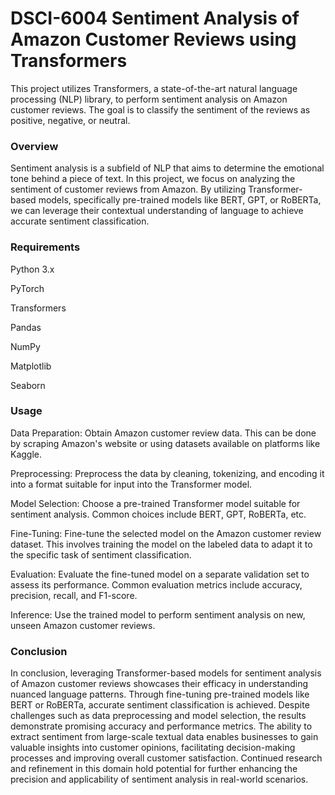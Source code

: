 # DSCI-6004 Sentiment Analysis of Amazon Customer Reviews using Transformers

This project utilizes Transformers, a state-of-the-art natural language processing (NLP) library, to perform sentiment analysis on Amazon customer reviews. The goal is to classify the sentiment of the reviews as positive, negative, or neutral.
### Overview
Sentiment analysis is a subfield of NLP that aims to determine the emotional tone behind a piece of text. In this project, we focus on analyzing the sentiment of customer reviews from Amazon. By utilizing Transformer-based models, specifically pre-trained models like BERT, GPT, or RoBERTa, we can leverage their contextual understanding of language to achieve accurate sentiment classification.

### Requirements
  Python 3.x
  
  PyTorch
  
  Transformers
  
  Pandas
  
  NumPy
  
  Matplotlib
  
  Seaborn

### Usage
Data Preparation: Obtain Amazon customer review data. This can be done by scraping Amazon's website or using datasets available on platforms like Kaggle.

Preprocessing: Preprocess the data by cleaning, tokenizing, and encoding it into a format suitable for input into the Transformer model.

Model Selection: Choose a pre-trained Transformer model suitable for sentiment analysis. Common choices include BERT, GPT, RoBERTa, etc.

Fine-Tuning: Fine-tune the selected model on the Amazon customer review dataset. This involves training the model on the labeled data to adapt it to the specific task of sentiment classification.

Evaluation: Evaluate the fine-tuned model on a separate validation set to assess its performance. Common evaluation metrics include accuracy, precision, recall, and F1-score.

Inference: Use the trained model to perform sentiment analysis on new, unseen Amazon customer reviews.

### Conclusion
In conclusion, leveraging Transformer-based models for sentiment analysis of Amazon customer reviews showcases their efficacy in understanding nuanced language patterns. Through fine-tuning pre-trained models like BERT or RoBERTa, accurate sentiment classification is achieved. Despite challenges such as data preprocessing and model selection, the results demonstrate promising accuracy and performance metrics. The ability to extract sentiment from large-scale textual data enables businesses to gain valuable insights into customer opinions, facilitating decision-making processes and improving overall customer satisfaction. Continued research and refinement in this domain hold potential for further enhancing the precision and applicability of sentiment analysis in real-world scenarios.
